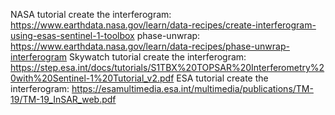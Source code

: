 NASA tutorial
create the interferogram: https://www.earthdata.nasa.gov/learn/data-recipes/create-interferogram-using-esas-sentinel-1-toolbox
phase-unwrap: https://www.earthdata.nasa.gov/learn/data-recipes/phase-unwrap-interferogram
Skywatch tutorial
create the interferogram: https://step.esa.int/docs/tutorials/S1TBX%20TOPSAR%20Interferometry%20with%20Sentinel-1%20Tutorial_v2.pdf
ESA tutorial
create the interferogram: https://esamultimedia.esa.int/multimedia/publications/TM-19/TM-19_InSAR_web.pdf
